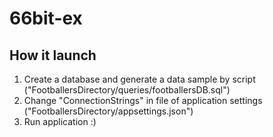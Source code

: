 # 66bit-ex


## How it launch

1. Create a database and generate a data sample by script ("FootballersDirectory/queries/footballersDB.sql")
2. Change "ConnectionStrings" in file of application settings ("FootballersDirectory/appsettings.json")
3. Run application :)
